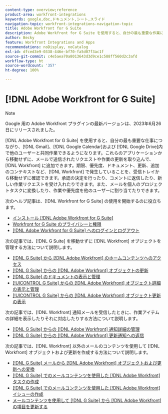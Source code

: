 ```yaml
---
content-type: overview;reference
product-area: workfront-integrations
keywords: google,doc,ドキュメント,シート,スライド
navigation-topic: workfront-integrations-navigation-topic
title: Adobe Workfront for G Suite
description: Adobe Workfront for G Suite を使用すると、自分の最も重要な作業につながり、Gmail、Google カレンダーおよび Google ドライブ内で他のユーザーと共同作業できるようになります。これらのアプリケーションから移動せずに、メールで送信されたリクエストや作業の更新を取り込んで、Workfront に追加できます。期限、優先度、ドキュメント、更新および追加のコンテキストなど、Workfront で発生していることを、受信トレイから離れずに確認できます。承認の決定を行ったり、コメントに返信したり、新しい作業リクエストを受け入れたりできます。また、メールを個人のプロジェクトタスクに変換したり、作業や優先度を他のユーザーに割り当てたりできます。
author: Becky
feature: Workfront Integrations and Apps
recommendations: noDisplay, noCatalog
exl-id: dfced3e9-0338-446e-bf70-fa5d07f3ac1f
source-git-commit: c4e5aea70a8013643d3d9ce1c588ff560d2c3afd
workflow-type: ht
source-wordcount: '357'
ht-degree: 100%

---
```


# [!DNL Adobe Workfront for G Suite]

>[!NOTE]
>
>Google 用の Adobe Workfront プラグインの最新バージョンは、2023年6月26日にリリースされました。

[!DNL Adobe Workfront for G Suite] を使用すると、自分の最も重要な仕事につながり、[!DNL Gmail]、[!DNL Google Calendar]および [!DNL Google Drive]内で他のユーザーと共同作業できるようになります。これらのアプリケーションから移動せずに、メールで送信されたリクエストや作業の更新を取り込んで、[!DNL Workfront] に追加できます。期限、優先度、ドキュメント、更新、追加のコンテキストなど、[!DNL Workfront] で発生していることを、受信トレイから移動せずに確認できます。承認の決定を行ったり、コメントに返信したり、新しい作業リクエストを受け入れたりできます。また、メールを個人のプロジェクトタスクに変換したり、作業や優先度を他のユーザーに割り当てたりできます。

次のヘルプ記事は、[!DNL Workfront for G Suite] の使用を開始するのに役立ちます。

* [インストール [!DNL Adobe Workfront for G Suite]](../../workfront-integrations-and-apps/workfront-for-g-suite/install-workfront-for-gsuite.md)
* [Workfront for G Suite のプライバシーと権限](../../workfront-integrations-and-apps/workfront-for-g-suite/privacy-and-permissions-in-g-suite.md)
* [ [!DNL Adobe Workfront for G Suite] へのログインとログアウト](../../workfront-integrations-and-apps/workfront-for-g-suite/log-in-and-out-wf-for-gsuite.md)

次の記事では、[!DNL G Suite] を移動せずに [!DNL Workfront] オブジェクトを管理する方法について説明します。

* [[!DNL G Suite] から [!DNL Adobe Workfront] のホームコンテンツへのアクセス](../../workfront-integrations-and-apps/workfront-for-g-suite/access-wf-home-content-from-g-suite.md)
* [[!DNL G Suite] からの [!DNL Adobe Workfront] オブジェクトの更新](../../workfront-integrations-and-apps/workfront-for-g-suite/update-a-workfront-object-in-gsuite.md)
* [[!DNL G Suite] のドキュメントの表示と管理](../../workfront-integrations-and-apps/workfront-for-g-suite/view-and-manage-documents-in-gsuite.md)
* [[!UICONTROL G Suite] からの [!DNL Adobe Workfront] オブジェクト詳細の表示と管理](../../workfront-integrations-and-apps/workfront-for-g-suite/view-manage-work-item-details-in-gsuite.md)
* [[!UICONTROL G Suite] からの [!DNL Adobe Workfront] オブジェクト更新の表示](../../workfront-integrations-and-apps/workfront-for-g-suite/view-object-updates-in-gsuite.md)

次の記事では、[!DNL Workfront] 通知メールを受信したときに、作業アイテムの詳細を表示したりそれに対応したりする方法について説明します。

* [[!DNL G Suite] からの [!DNL Adobe Workfront] 通知詳細の管理](../../workfront-integrations-and-apps/workfront-for-g-suite/manage-wf-email-notification-details-in-gsuite.md)
* [[!DNL G Suite] からの [!DNL Adobe Workfront] 更新通知への返信](../../workfront-integrations-and-apps/workfront-for-g-suite/reply-to-wf-update-notification-from-gsuite.md)

次の記事では、[!DNL Workfront] 以外のメールのコンテンツを使用して [!DNL Workfront] オブジェクトおよび更新を作成する方法について説明します。

* [[!DNL G Suite] メールから [!DNL Adobe Workfront] オブジェクトおよび更新への変換](../../workfront-integrations-and-apps/workfront-for-g-suite/turn-gsuite-emails-into-wf-objects-and-updates.md)
* [[!DNL G Suite] でのメールコンテンツを使用した [!DNL Adobe Workfront] タスクの作成](../../workfront-integrations-and-apps/workfront-for-g-suite/create-wf-task-in-gsuite-using-email-content.md)
* [[!DNL G Suite] でのメールコンテンツを使用した [!DNL Adobe Workfront] イシューの作成](../../workfront-integrations-and-apps/workfront-for-g-suite/create-wf-issue-in-g-suite-using-email-content.md)
* [メールコンテンツを使用して [!DNL G Suite] から  [!DNL Adobe Workfront]  の項目を更新する](../../workfront-integrations-and-apps/workfront-for-g-suite/update-wf-item-using-email-content.md)
